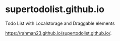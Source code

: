 # supertodolist.github.io
Todo List with Localstorage and Draggable elements

https://rahman23.github.io/supertodolist.github.io/.
